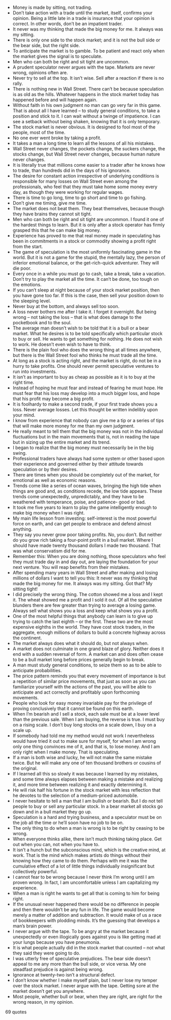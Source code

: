  - Money is made by sitting, not trading.
 - Don’t take action with a trade until the market, itself, confirms your opinion. Being a little late in a trade is insurance that your opinion is correct. In other words, don’t be an impatient trader.
 - It never was my thinking that made the big money for me. It always was my sitting.
 - There is only one side to the stock market; and it is not the bull side or the bear side, but the right side.
 - To anticipate the market is to gamble. To be patient and react only when the market gives the signal is to speculate.
 - Men who can both be right and sit tight are uncommon.
 - A prudent speculator never argues with the tape. Markets are never wrong, opinions often are.
 - Never try to sell at the top. It isn’t wise. Sell after a reaction if there is no rally.
 - There is nothing new in Wall Street. There can’t be because speculation is as old as the hills. Whatever happens in the stock market today has happened before and will happen again.
 - Without faith in his own judgment no man can go very far in this game. That is about all I have learned – to study general conditions, to take a position and stick to it. I can wait without a twinge of impatience. I can see a setback without being shaken, knowing that it is only temporary.
 - The stock market is never obvious. It is designed to fool most of the people, most of the time.
 - No one ever went broke by taking a profit.
 - It takes a man a long time to learn all the lessons of all his mistakes.
 - Wall Street never changes, the pockets change, the suckers change, the stocks change, but Wall Street never changes, because human nature never changes.
 - It is literally true that millions come easier to a trader after he knows how to trade, than hundreds did in the days of his ignorance.
 - The desire for constant action irrespective of underlying conditions is responsible for many losses on Wall Street even among the professionals, who feel that they must take home some money every day, as though they were working for regular wages.
 - There is time to go long, time to go short and time to go fishing.
 - Don’t give me timing, give me time.
 - The market does not beat them. They beat themselves, because though they have brains they cannot sit tight.
 - Men who can both be right and sit tight are uncommon. I found it one of the hardest things to learn. But it is only after a stock operator has firmly grasped this that he can make big money.
 - Experience has proved to me that real money made in speculating has been in commitments in a stock or commodity showing a profit right from the start.
 - The game of speculation is the most uniformly fascinating game in the world. But it is not a game for the stupid, the mentally lazy, the person of inferior emotional balance, or the get-rich-quick adventurer. They will die poor.
 - Every once in a while you must go to cash, take a break, take a vacation. Don’t try to play the market all the time. It can’t be done, too tough on the emotions.
 - If you can’t sleep at night because of your stock market position, then you have gone too far. If this is the case, then sell your position down to the sleeping level.
 - Never buy at the bottom, and always sell too soon.
 - A loss never bothers me after I take it. I forget it overnight. But being wrong – not taking the loss – that is what does damage to the pocketbook and to the soul.
 - The average man doesn’t wish to be told that it is a bull or a bear market. What he desires is to be told specifically which particular stock to buy or sell. He wants to get something for nothing. He does not wish to work. He doesn’t even wish to have to think.
 - There is the plain fool who does the wrong thing at all times anywhere, but there is the Wall Street fool who thinks he must trade all the time.
 - At long as a stock is acting right, and the market is right, do not be in a hurry to take profits. One should never permit speculative ventures to run into investments.
 - It isn’t as important to buy as cheap as possible as it is to buy at the right time.
 - Instead of hoping he must fear and instead of fearing he must hope. He must fear that his loss may develop into a much bigger loss, and hope that his profit may become a big profit.
 - It is foolhardy to make a second trade, if your first trade shows you a loss. Never average losses. Let this thought be written indelibly upon your mind.
 - I know from experience that nobody can give me a tip or a series of tips that will make more money for me than my own judgment.
 - He really meant to tell them that the big money was not in the individual fluctuations but in the main movements that is, not in reading the tape but in sizing up the entire market and its trend.
 - I began to realize that the big money must necessarily be in the big swing.
 - Professional traders have always had some system or other based upon their experience and governed either by their attitude towards speculation or by their desires.
 - There are times when you should be completely out of the market, for emotional as well as economic reasons.
 - Trends come like a series of ocean waves, bringing the high tide when things are good and, as conditions recede, the low tide appears. These trends come unexpectedly, unpredictably, and they have to be weathered with temperance, poise, and patience- good or bad.
 - It took me five years to learn to play the game intelligently enough to make big money when I was right.
 - My main life lesson from investing: self-interest is the most powerful force on earth, and can get people to embrace and defend almost anything.
 - They say you never grow poor taking profits. No, you don’t. But neither do you grow rich taking a four-point profit in a bull market. Where I should have made twenty thousand dollars I made two thousand. That was what conservatism did for me.
 - Remember this: When you are doing nothing, those speculators who feel they must trade day in and day out, are laying the foundation for your next venture. You will reap benefits from their mistakes.
 - After spending many years in Wall Street and after making and losing millions of dollars I want to tell you this: It never was my thinking that made the big money for me. It always was my sitting. Got that? My sitting tight!
 - I did precisely the wrong thing. The cotton showed me a loss and I kept it. The wheat showed me a profit and I sold it out. Of all the speculative blunders there are few greater than trying to average a losing game. Always sell what shows you a loss and keep what shows you a profit.
 - One of the most helpful things that anybody can learn is to give up trying to catch the last eighth – or the first. These two are the most expensive eighths in the world. They have cost stock traders, in the aggregate, enough millions of dollars to build a concrete highway across the continent.
 - The market always does what it should do, but not always when.
 - A market does not culminate in one grand blaze of glory. Neither does it end with a sudden reversal of form. A market can and does often cease to be a bull market long before prices generally begin to break.
 - A man must study general conditions, to seize them so as to be able to anticipate probabilities.
 - The price pattern reminds you that every movement of importance is but a repetition of similar price movements, that just as soon as you can familiarize yourself with the actions of the past, you will be able to anticipate and act correctly and profitably upon forthcoming movements.
 - People who look for easy money invariable pay for the privilege of proving conclusively that it cannot be found on this earth.
 - When I’m bearish and I sell a stock, each sale must be at a lower level than the previous sale. When I am buying, the reverse is true. I must buy on a rising scale. I don’t buy long stocks on a scale down, I buy on a scale up.
 - If somebody had told me my method would not work I nevertheless would have tried it out to make sure for myself, for when I am wrong only one thing convinces me of it, and that is, to lose money. And I am only right when I make money. That is speculating.
 - If a man is both wise and lucky, he will not make the same mistake twice. But he will make any one of ten thousand brothers or cousins of the original.
 - If I learned all this so slowly it was because I learned by my mistakes, and some time always elapses between making a mistake and realizing it, and more time between realizing it and exactly determining it.
 - He will risk half his fortune in the stock market with less reflection that he devotes to the selection of a medium-priced automobile.
 - I never hesitate to tell a man that I am bullish or bearish. But I do not tell people to buy or sell any particular stock. In a bear market all stocks go down and in a bull market they go up.
 - Speculation is a hard and trying business, and a speculator must be on the job all the time or he’ll soon have no job to be on.
 - The only thing to do when a man is wrong is to be right by ceasing to be wrong.
 - When everyone thinks alike, there isn’t much thinking taking place. Get out when you can, not when you have to.
 - It isn’t a hunch but the subconscious mind, which is the creative mind, at work. That is the mind which makes artists do things without their knowing how they came to do them. Perhaps with me it was the cumulative effect of a lot of little things individually insignificant but collectively powerful.
 - I cannot fear to be wrong because I never think I’m wrong until I am proven wrong. In fact, I am uncomfortable unless I am capitalizing my experience.
 - When a man is right he wants to get all that is coming to him for being right.
 - If the unusual never happened there would be no difference in people and then there wouldn’t be any fun in life. The game would become merely a matter of addition and subtraction. It would make of us a race of bookkeepers with plodding minds. It’s the guessing that develops a man’s brain power.
 - I never argue with the tape. To be angry at the market because it unexpectedly or even illogically goes against you is like getting mad at your lungs because you have pneumonia.
 - It is what people actually did in the stock market that counted – not what they said they were going to do.
 - I was utterly free of speculative prejudices. The bear side doesn’t appeal to me any more than the bull side, or vice versa. My one steadfast prejudice is against being wrong.
 - Ignorance at twenty-two isn’t a structural defect.
 - I don’t know whether I make myself plain, but I never lose my temper over the stock market. I never argue with the tape. Getting sore at the market doesn’t get you anywhere.
 - Most people, whether bull or bear, when they are right, are right for the wrong reason, in my opinion.

69 quotes